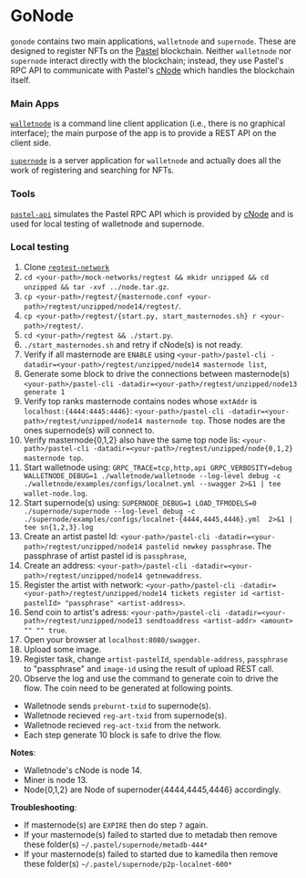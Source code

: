 # GoNode

`gonode` contains two main applications, `walletnode` and `supernode`. These are designed to register NFTs on the [Pastel](http://pastel.wiki/en/home) blockchain. Neither `walletnode` nor `supernode`  interact directly with the blockchain; instead, they use Pastel's RPC API to communicate with Pastel's [cNode](https://github.com/pastelnetwork/pastel) which handles the blockchain itself.

### Main Apps

[`walletnode`](walletnode/README.md) is a command line client application (i.e., there is no graphical interface); the main purpose of the app is to provide a REST API on the client side.

[`supernode`](supernode/README.md) is a server application for `walletnode` and actually does all the work of registering and searching for NFTs.

### Tools

[`pastel-api`](tools/pastel-api/README.md) simulates the Pastel RPC API which is provided by [cNode](https://github.com/pastelnetwork/pastel) and is used for local testing of walletnode and supernode.

### Local testing
1. Clone [`regtest-network`](https://github.com/pastelnetwork/mock-networks)
2. `cd <your-path>/mock-networks/regtest && mkidr unzipped && cd unzipped && tar -xvf ../node.tar.gz`.
3. `cp <your-path>/regtest/{masternode.conf <your-path>/regtest/unzipped/node14/regtest/`.
4. `cp <your-path>/regtest/{start.py, start_masternodes.sh} r <your-path>/regtest/`.
6. `cd <your-path>/regtest && ./start.py`.  
7. `./start_masternodes.sh` and retry if cNode(s) is not ready.
8. Verify if all masternode are `ENABLE` using `<your-path>/pastel-cli -datadir=<your-path>/regtest/unzipped/node14 masternode list`,
9. Generate some block to drive the connections between masternode(s) `<your-path>/pastel-cli -datadir=<your-path>/regtest/unzipped/node13 generate 1`
9. Verify top ranks masternode contains nodes whose `extAddr` is `localhost:{4444:4445:4446}`: `<your-path>/pastel-cli -datadir=<your-path>/regtest/unzipped/node14 masternode top`. Those nodes are the ones supernode(s) will connect to.
10. Verify masternode{0,1,2} also have the same top node lis: `<your-path>/pastel-cli -datadir=<your-path>/regtest/unzipped/node{0,1,2} masternode top`.
11. Start walletnode using: `GRPC_TRACE=tcp,http,api GRPC_VERBOSITY=debug WALLETNODE_DEBUG=1 ./walletnode/walletnode --log-level debug -c ./walletnode/examples/configs/localnet.yml --swagger 2>&1 | tee wallet-node.log`.
12. Start supernode(s) using: `SUPERNODE_DEBUG=1 LOAD_TFMODELS=0 ./supernode/supernode --log-level debug -c ./supernode/examples/configs/localnet-{4444,4445,4446}.yml  2>&1 | tee sn{1,2,3}.log` 
13. Create an artist pastel Id: `<your-path>/pastel-cli -datadir=<your-path>/regtest/unzipped/node14 pastelid newkey passphrase`. The passphrase of artist pastel id is `passphrase`,
14. Create an address: `<your-path>/pastel-cli -datadir=<your-path>/regtest/unzipped/node14 getnewaddress`.
15. Register the artist with network:  `<your-path>/pastel-cli -datadir=<your-path>/regtest/unzipped/node14 tickets register id <artist-pastelId> "passphrase" <artist-address>`.
16. Send coin to artist's adress: `<your-path>/pastel-cli -datadir=<your-path>/regtest/unzipped/node13 sendtoaddress <artist-addr> <amount> "" "" true`.
17. Open your browser at `localhost:8080/swagger`.
18. Upload some image.
19. Register task, change `artist-pastelId`, `spendable-address`, `passphrase` to "passphrase" and `image-id` using the result of upload REST call.
20. Observe the log and use the command to generate coin to drive the flow. The coin need to be generated at following points.
- Walletnode sends `preburnt-txid` to supernode(s).
- Walletnode recieved `reg-art-txid` from supernode(s).
- Walletnode recieved `reg-act-txid` from the network.
- Each step generate 10 block is safe to drive the flow.

**Notes**:
- Walletnode's cNode is node 14.
- Miner is node 13.
- Node{0,1,2} are Node of supernoder{4444,4445,4446} accordingly.

**Troubleshooting**:
- If masternode(s) are `EXPIRE` then do step `7` again.
- If your masternode(s) failed to started due to metadab then remove these folder(s) `~/.pastel/supernode/metadb-444*`
- If your masternode(s) failed to started due to kamedila then remove these folder(s) `~/.pastel/supernode/p2p-localnet-600*`
